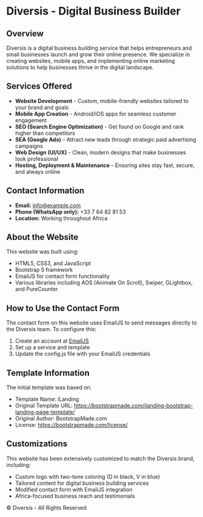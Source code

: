 # Diversis - Digital Business Builder

## Overview
Diversis is a digital business building service that helps entrepreneurs and small businesses launch and grow their online presence. We specialize in creating websites, mobile apps, and implementing online marketing solutions to help businesses thrive in the digital landscape.

## Services Offered
- **Website Development** - Custom, mobile-friendly websites tailored to your brand and goals
- **Mobile App Creation** - Android/iOS apps for seamless customer engagement
- **SEO (Search Engine Optimization)** - Get found on Google and rank higher than competitors
- **SEA (Google Ads)** - Attract new leads through strategic paid advertising campaigns
- **Web Design (UI/UX)** - Clean, modern designs that make businesses look professional
- **Hosting, Deployment & Maintenance** - Ensuring sites stay fast, secure, and always online

## Contact Information
- **Email:** info@example.com
- **Phone (WhatsApp only):** +33 7 64 82 81 53
- **Location:** Working throughout Africa

## About the Website
This website was built using:
- HTML5, CSS3, and JavaScript
- Bootstrap 5 framework
- EmailJS for contact form functionality
- Various libraries including AOS (Animate On Scroll), Swiper, GLightbox, and PureCounter

## How to Use the Contact Form
The contact form on this website uses EmailJS to send messages directly to the Diversis team. To configure this:
1. Create an account at [EmailJS](https://www.emailjs.com/)
2. Set up a service and template
3. Update the config.js file with your EmailJS credentials

## Template Information
The initial template was based on:
- Template Name: iLanding
- Original Template URL: https://bootstrapmade.com/ilanding-bootstrap-landing-page-template/
- Original Author: BootstrapMade.com
- License: https://bootstrapmade.com/license/

## Customizations
This website has been extensively customized to match the Diversis brand, including:
- Custom logo with two-tone coloring (D in black, V in blue)
- Tailored content for digital business building services
- Modified contact form with EmailJS integration
- Africa-focused business reach and testimonials

© Diversis - All Rights Reserved
